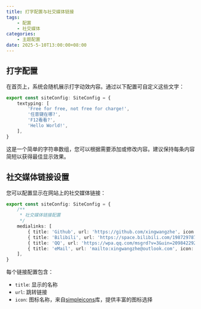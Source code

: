 ```yaml
---
title: 打字配置与社交媒体链接
tags:
    - 配置
    - 社交媒体
categories:
    - 主题配置
date: 2025-5-10T13:00:00+08:00
---
```


## 打字配置

在首页上，系统会随机展示打字动效内容。通过以下配置可自定义这些文字：

```ts title="_config.ts"
export const siteConfig: SiteConfig = {
    textyping: [
        'Free for free, not free for charge!',
        '任意键在哪?',
        'F12看看?',
        'Hello World!',
    ],
}
```

这是一个简单的字符串数组，您可以根据需要添加或修改内容。建议保持每条内容简短以获得最佳显示效果。

## 社交媒体链接设置

您可以配置显示在网站上的社交媒体链接：

```ts title="_config.ts"
export const siteConfig: SiteConfig = {
    /**
     * 社交媒体链接配置
     */
    medialinks: [
        { title: 'Github', url: 'https://github.com/xingwangzhe', icon: 'github' },
        { title: 'Bilibili', url: 'https://space.bilibili.com/1987297874', icon: 'bilibili' },
        { title: 'QQ', url: 'https://wpa.qq.com/msgrd?v=3&uin=2098422920&site=qq&menu=yes', icon: 'qq' },
        { title: 'eMail', url: 'mailto:xingwangzhe@outlook.com', icon: 'maildotru' }
    ],
}
```

每个链接配置包含：
- `title`: 显示的名称
- `url`: 跳转链接
- `icon`: 图标名称，来自[simpleicons](https://simpleicons.org/)库，提供丰富的图标选择
